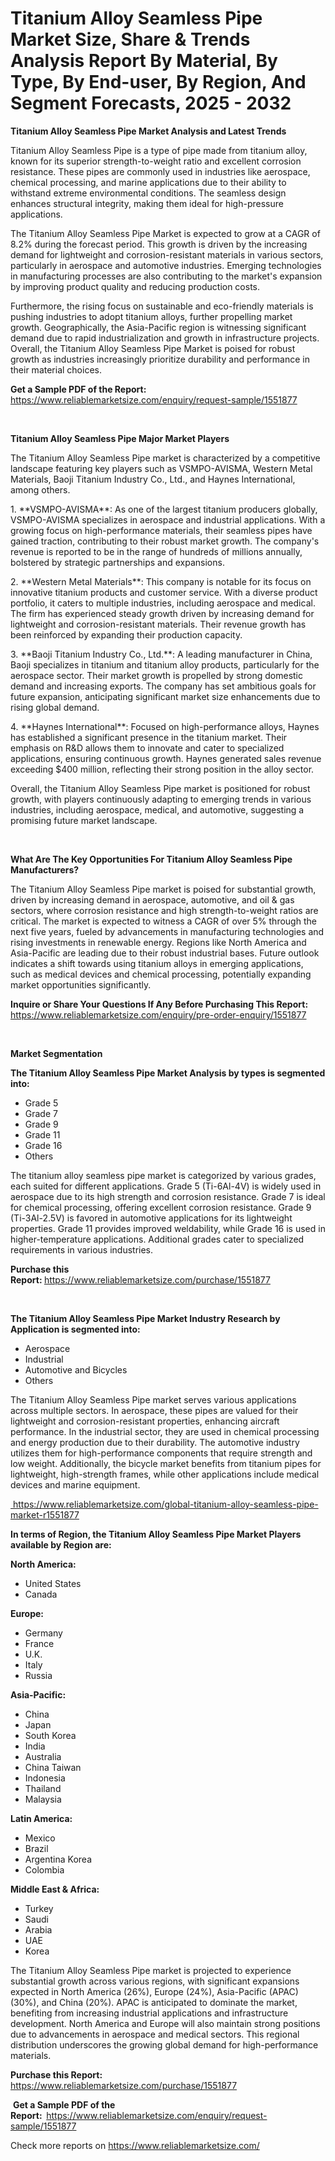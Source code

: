 <p><h1>Titanium Alloy Seamless Pipe Market Size, Share & Trends Analysis Report By Material, By Type, By End-user, By Region, And Segment Forecasts, 2025 - 2032</h1></p><p><strong>Titanium Alloy Seamless Pipe Market Analysis and Latest Trends</strong></p>
<p><p>Titanium Alloy Seamless Pipe is a type of pipe made from titanium alloy, known for its superior strength-to-weight ratio and excellent corrosion resistance. These pipes are commonly used in industries like aerospace, chemical processing, and marine applications due to their ability to withstand extreme environmental conditions. The seamless design enhances structural integrity, making them ideal for high-pressure applications.</p><p>The Titanium Alloy Seamless Pipe Market is expected to grow at a CAGR of 8.2% during the forecast period. This growth is driven by the increasing demand for lightweight and corrosion-resistant materials in various sectors, particularly in aerospace and automotive industries. Emerging technologies in manufacturing processes are also contributing to the market's expansion by improving product quality and reducing production costs. </p><p>Furthermore, the rising focus on sustainable and eco-friendly materials is pushing industries to adopt titanium alloys, further propelling market growth. Geographically, the Asia-Pacific region is witnessing significant demand due to rapid industrialization and growth in infrastructure projects. Overall, the Titanium Alloy Seamless Pipe Market is poised for robust growth as industries increasingly prioritize durability and performance in their material choices.</p></p>
<p><strong>Get a Sample PDF of the Report:&nbsp;</strong> <a href="https://www.reliablemarketsize.com/enquiry/request-sample/1551877?utm_campaign=3555&utm_medium=2&utm_source=Github&utm_content=ia&utm_term=02042025&utm_id=titanium-alloy-seamless-pipe">https://www.reliablemarketsize.com/enquiry/request-sample/1551877</a></p>
<p>&nbsp;</p>
<p><strong>Titanium Alloy Seamless Pipe Major Market Players</strong></p>
<p><p>The Titanium Alloy Seamless Pipe market is characterized by a competitive landscape featuring key players such as VSMPO-AVISMA, Western Metal Materials, Baoji Titanium Industry Co., Ltd., and Haynes International, among others.</p><p>1. **VSMPO-AVISMA**: As one of the largest titanium producers globally, VSMPO-AVISMA specializes in aerospace and industrial applications. With a growing focus on high-performance materials, their seamless pipes have gained traction, contributing to their robust market growth. The company's revenue is reported to be in the range of hundreds of millions annually, bolstered by strategic partnerships and expansions.</p><p>2. **Western Metal Materials**: This company is notable for its focus on innovative titanium products and customer service. With a diverse product portfolio, it caters to multiple industries, including aerospace and medical. The firm has experienced steady growth driven by increasing demand for lightweight and corrosion-resistant materials. Their revenue growth has been reinforced by expanding their production capacity.</p><p>3. **Baoji Titanium Industry Co., Ltd.**: A leading manufacturer in China, Baoji specializes in titanium and titanium alloy products, particularly for the aerospace sector. Their market growth is propelled by strong domestic demand and increasing exports. The company has set ambitious goals for future expansion, anticipating significant market size enhancements due to rising global demand.</p><p>4. **Haynes International**: Focused on high-performance alloys, Haynes has established a significant presence in the titanium market. Their emphasis on R&D allows them to innovate and cater to specialized applications, ensuring continuous growth. Haynes generated sales revenue exceeding $400 million, reflecting their strong position in the alloy sector.</p><p>Overall, the Titanium Alloy Seamless Pipe market is positioned for robust growth, with players continuously adapting to emerging trends in various industries, including aerospace, medical, and automotive, suggesting a promising future market landscape.</p></p>
<p>&nbsp;</p>
<p><strong>What Are The Key Opportunities For Titanium Alloy Seamless Pipe Manufacturers?</strong></p>
<p><p>The Titanium Alloy Seamless Pipe market is poised for substantial growth, driven by increasing demand in aerospace, automotive, and oil & gas sectors, where corrosion resistance and high strength-to-weight ratios are critical. The market is expected to witness a CAGR of over 5% through the next five years, fueled by advancements in manufacturing technologies and rising investments in renewable energy. Regions like North America and Asia-Pacific are leading due to their robust industrial bases. Future outlook indicates a shift towards using titanium alloys in emerging applications, such as medical devices and chemical processing, potentially expanding market opportunities significantly.</p></p>
<p><strong>Inquire or Share Your Questions If Any Before Purchasing This Report:</strong> <a href="https://www.reliablemarketsize.com/enquiry/pre-order-enquiry/1551877?utm_campaign=3555&utm_medium=2&utm_source=Github&utm_content=ia&utm_term=02042025&utm_id=titanium-alloy-seamless-pipe">https://www.reliablemarketsize.com/enquiry/pre-order-enquiry/1551877</a></p>
<p>&nbsp;</p>
<p><strong>Market Segmentation</strong></p>
<p><strong>The Titanium Alloy Seamless Pipe Market Analysis by types is segmented into:</strong></p>
<p><ul><li>Grade 5</li><li>Grade 7</li><li>Grade 9</li><li>Grade 11</li><li>Grade 16</li><li>Others</li></ul></p>
<p><p>The titanium alloy seamless pipe market is categorized by various grades, each suited for different applications. Grade 5 (Ti-6Al-4V) is widely used in aerospace due to its high strength and corrosion resistance. Grade 7 is ideal for chemical processing, offering excellent corrosion resistance. Grade 9 (Ti-3Al-2.5V) is favored in automotive applications for its lightweight properties. Grade 11 provides improved weldability, while Grade 16 is used in higher-temperature applications. Additional grades cater to specialized requirements in various industries.</p></p>
<p><strong>Purchase this Report:&nbsp;</strong><a href="https://www.reliablemarketsize.com/purchase/1551877?utm_campaign=3555&utm_medium=2&utm_source=Github&utm_content=ia&utm_term=02042025&utm_id=titanium-alloy-seamless-pipe">https://www.reliablemarketsize.com/purchase/1551877</a></p>
<p>&nbsp;</p>
<p><strong>The Titanium Alloy Seamless Pipe Market Industry Research by Application is segmented into:</strong></p>
<p><ul><li>Aerospace</li><li>Industrial</li><li>Automotive and Bicycles</li><li>Others</li></ul></p>
<p><p>The Titanium Alloy Seamless Pipe market serves various applications across multiple sectors. In aerospace, these pipes are valued for their lightweight and corrosion-resistant properties, enhancing aircraft performance. In the industrial sector, they are used in chemical processing and energy production due to their durability. The automotive industry utilizes them for high-performance components that require strength and low weight. Additionally, the bicycle market benefits from titanium pipes for lightweight, high-strength frames, while other applications include medical devices and marine equipment.</p></p>
<p><a href="https://www.reliablemarketsize.com/global-titanium-alloy-seamless-pipe-market-r1551877?utm_campaign=3555&utm_medium=2&utm_source=Github&utm_content=ia&utm_term=02042025&utm_id=titanium-alloy-seamless-pipe">&nbsp;https://www.reliablemarketsize.com/global-titanium-alloy-seamless-pipe-market-r1551877</a></p>
<p><strong>In terms of Region, the Titanium Alloy Seamless Pipe Market Players available by Region are:</strong></p>
<p>
    <p> <strong> North America: </strong>
        <ul>
            <li>United States</li>
            <li>Canada</li>
        </ul>
        </p> 
    <p> <strong> Europe: </strong>
        <ul>
            <li>Germany</li>
            <li>France</li>
            <li>U.K.</li>
            <li>Italy</li>
            <li>Russia</li>
        </ul>
        </p> 
    <p> <strong> Asia-Pacific: </strong>
        <ul>
            <li>China</li>
            <li>Japan</li>
            <li>South Korea</li>
            <li>India</li>
            <li>Australia</li>
            <li>China Taiwan</li>
            <li>Indonesia</li>
            <li>Thailand</li>
            <li>Malaysia</li>
        </ul>
        </p> 
    <p> <strong> Latin America: </strong>
        <ul>
            <li>Mexico</li>
            <li>Brazil</li>
            <li>Argentina Korea</li>
            <li>Colombia</li>
        </ul>
        </p> 
    <p> <strong> Middle East & Africa: </strong>
        <ul>
            <li>Turkey</li>
            <li>Saudi</li>
            <li>Arabia</li>
            <li>UAE</li>
            <li>Korea</li>
        </ul>
    </p>
    </p>
<p><p>The Titanium Alloy Seamless Pipe market is projected to experience substantial growth across various regions, with significant expansions expected in North America (26%), Europe (24%), Asia-Pacific (APAC) (30%), and China (20%). APAC is anticipated to dominate the market, benefiting from increasing industrial applications and infrastructure development. North America and Europe will also maintain strong positions due to advancements in aerospace and medical sectors. This regional distribution underscores the growing global demand for high-performance materials.</p></p>
<p><strong>Purchase this Report: </strong><a href="https://www.reliablemarketsize.com/purchase/1551877?utm_campaign=3555&utm_medium=2&utm_source=Github&utm_content=ia&utm_term=02042025&utm_id=titanium-alloy-seamless-pipe">https://www.reliablemarketsize.com/purchase/1551877</a></p>
<p>&nbsp;<strong>Get a Sample PDF of the Report:&nbsp;&nbsp;</strong><a href="https://www.reliablemarketsize.com/enquiry/request-sample/1551877?utm_campaign=3555&utm_medium=2&utm_source=Github&utm_content=ia&utm_term=02042025&utm_id=titanium-alloy-seamless-pipe">https://www.reliablemarketsize.com/enquiry/request-sample/1551877</a></p>
<p><strong></strong></p>
<p>Check more reports on <a href="https://www.reliablemarketsize.com/?utm_campaign=3555&utm_medium=2&utm_source=Github&utm_content=ia&utm_term=02042025&utm_id=titanium-alloy-seamless-pipe">https://www.reliablemarketsize.com/</a></p>